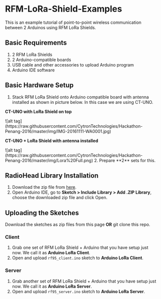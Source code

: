# RFM-LoRa-Shield-Examples
This is an example tutorial of point-to-point wireless communication between 2 Arduinos using RFM LoRa Shields.

## Basic Requirements
1. 2 RFM LoRa Shields
2. 2 Arduino-compatible boards
3. USB cable and other accessories to upload Arduino program
4. Arduino IDE software

## Basic Hardware Setup
1. Stack RFM LoRa Shield onto Arduino compatible board with antenna installed as shown in picture below. In this case we are using CT-UNO.
<p><b>CT-UNO with LoRa Shield on top</b></p>
![alt tag](https://raw.githubusercontent.com/CytronTechnologies/Hackathon-Penang-2016/master/img/IMG-20161111-WA0001.jpg)
<p><b>CT-UNO + LoRa Shield with antenna installed</b></p>
![alt tag](https://raw.githubusercontent.com/CytronTechnologies/Hackathon-Penang-2016/master/img/Lora%20Full.png)
2. Prepare **2** sets for this.

## RadioHead Library Installation
1. Download the zip file from [here](https://github.com/CytronTechnologies/RadioHead).
2. Open Arduino IDE, go to **Sketch > Include Library > Add .ZIP Library**, choose the downloaded zip file and click Open.

## Uploading the Sketches

Download the sketches as zip files from this page **OR** git clone this repo.

### Client ###
1. Grab one set of RFM LoRa Shield + Arduino that you have setup just now. We call it as **Arduino LoRa Client**.
2. Open and upload ``rf95_client.ino`` sketch to **Arduino LoRa Client**.

### Server ###
1. Grab another set of RFM LoRa Shield + Arduino that you have setup just now. We call it as **Arduino LoRa Server**.
2. Open and upload ``rf95_server.ino`` sketch to **Arduino LoRa Server**.
